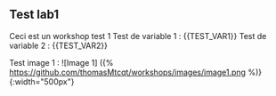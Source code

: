 ## Test lab1

Ceci est un workshop test 1
Test de variable 1 : {{TEST_VAR1}}
Test de variable 2 : {{TEST_VAR2}}

Test image 1 :
![Image 1] ({% https://github.com/thomasMtcqt/workshops/images/image1.png %)} {:width="500px"}